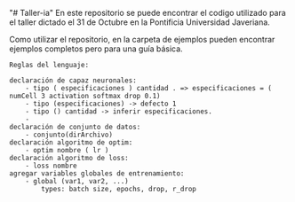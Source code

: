 "# Taller-ia" 
En este repositorio se puede encontrar el codigo utilizado para el taller dictado el 31 de Octubre en la Pontificia Universidad Javeriana.

Como utilizar el repositorio, en la carpeta de ejemplos pueden encontrar ejemplos completos pero para una guía básica.

    Reglas del lenguaje:
    
    declaración de capaz neuronales:
        - tipo ( especificaciones ) cantidad . => especificaciones = ( numCell 3 activation softmax drop 0.1)
        - tipo (especificaciones) -> defecto 1
        - tipo () cantidad -> inferir especificaciones.
        - 
    declaración de conjunto de datos:
        - conjunto(dirArchivo)
    declaración algoritmo de optim:
        - optim nombre ( lr )
    declaración algoritmo de loss:
        - loss nombre
    agregar variables globales de entrenamiento:
        - global (var1, var2, ...)
            types: batch size, epochs, drop, r_drop
